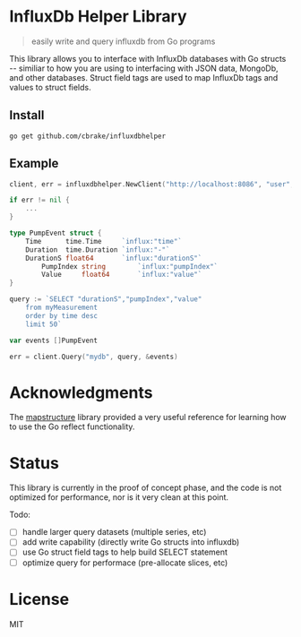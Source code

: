 # InfluxDb Helper Library

> easily write and query influxdb from Go programs

This library allows you to interface with InfluxDb databases with
Go structs -- similiar to how you are using to interfacing with
JSON data, MongoDb, and other databases. Struct field tags are
used to map InfluxDb tags and values to struct fields.

## Install

```
go get github.com/cbrake/influxdbhelper
```

## Example

```go
client, err = influxdbhelper.NewClient("http://localhost:8086", "user", "passwd")

if err != nil {
	...
}

type PumpEvent struct {
	Time      time.Time     `influx:"time"`
	Duration  time.Duration `influx:"-"`
	DurationS float64       `influx:"durationS"`
        PumpIndex string        `influx:"pumpIndex"`
        Value     float64       `influx:"value"`
}

query := `SELECT "durationS","pumpIndex","value"
	from myMeasurement
	order by time desc
	limit 50`

var events []PumpEvent

err = client.Query("mydb", query, &events)
```

# Acknowledgments

The [mapstructure](https://github.com/mitchellh/mapstructure)
library provided a very useful reference for learning how to
use the Go reflect functionality.

# Status

This library is currently in the proof of concept phase, and the code is not
optimized for performance, nor is it very clean at this point.

Todo:

* [ ] handle larger query datasets (multiple series, etc)
* [ ] add write capability (directly write Go structs into influxdb)
* [ ] use Go struct field tags to help build SELECT statement
* [ ] optimize query for performace (pre-allocate slices, etc)

# License

MIT

